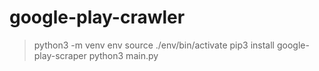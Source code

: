 # google-play-crawler

> python3 -m venv env
> source ./env/bin/activate
> pip3 install google-play-scraper
> python3 main.py
